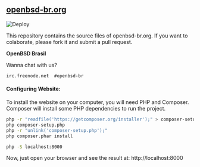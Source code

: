 [openbsd-br.org](http://www.openbsd-br.org)
-

![Deploy](https://github.com/OpenBSD-BR/openbsd-br.org/workflows/Deploy/badge.svg) 

This repository contains the source files of openbsd-br.org. If you want to colaborate, 
please fork it and submit a pull request.

**OpenBSD Brasil**

Wanna chat with us?

```
irc.freenode.net  #openbsd-br
```


#### Configuring Website:

To install the website on your computer, you will need PHP and Composer. Composer will install some 
PHP dependencies to run the project.

```bash
php -r "readfile('https://getcomposer.org/installer');" > composer-setup.php
php composer-setup.php
php -r "unlink('composer-setup.php');"
php composer.phar install

php -S localhost:8000
```

Now, just open your browser and see the result at: http://localhost:8000
